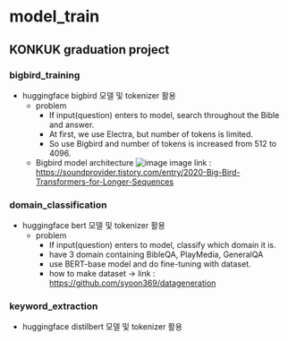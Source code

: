 # model_train

## KONKUK graduation project
### bigbird_training
* huggingface bigbird 모델 및 tokenizer 활용
  - problem
    - If input(question) enters to model, search throughout the Bible and answer.
    - At first, we use Electra, but number of tokens is limited.
    - So use Bigbird and number of tokens is increased from 512 to 4096.
  - Bigbird model architecture
![image](https://user-images.githubusercontent.com/77087144/186680051-898a9025-b4bf-4657-b7d2-6b44e542306f.png)
  image link : https://soundprovider.tistory.com/entry/2020-Big-Bird-Transformers-for-Longer-Sequences

### domain_classification
* huggingface bert 모델 및 tokenizer 활용
  - problem
    - If input(question) enters to model, classify which domain it is.
    - have 3 domain containing BibleQA, PlayMedia, GeneralQA
    - use BERT-base model and do fine-tuning with dataset.
    - how to make dataset -> link : https://github.com/syoon369/datageneration

### keyword_extraction
* huggingface distilbert 모델 및 tokenizer 활용
